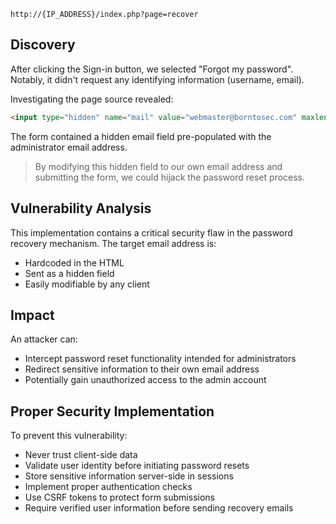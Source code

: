 ```
http://{IP_ADDRESS}/index.php?page=recover
```

## Discovery

After clicking the Sign-in button, we selected "Forgot my password". Notably, it didn't request any identifying information (username, email).

Investigating the page source revealed:

```html
<input type="hidden" name="mail" value="webmaster@borntosec.com" maxlength="15">
```

The form contained a hidden email field pre-populated with the administrator email address.

> By modifying this hidden field to our own email address and submitting the form, we could hijack the password reset process.

## Vulnerability Analysis

This implementation contains a critical security flaw in the password recovery mechanism. The target email address is:
- Hardcoded in the HTML
- Sent as a hidden field
- Easily modifiable by any client

## Impact

An attacker can:
- Intercept password reset functionality intended for administrators
- Redirect sensitive information to their own email address
- Potentially gain unauthorized access to the admin account

## Proper Security Implementation

To prevent this vulnerability:
- Never trust client-side data
- Validate user identity before initiating password resets
- Store sensitive information server-side in sessions
- Implement proper authentication checks
- Use CSRF tokens to protect form submissions
- Require verified user information before sending recovery emails
